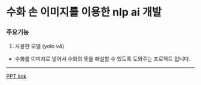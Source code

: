 #  수화 손 이미지를 이용한 nlp ai 개발

### 주요기능
1. 사용한 모델 (yolo v4)
- 수화를 이미지로 넣어서 수화의 뜻을 해설할 수 있도록 도와주는 프로젝트 입니다.
---
[PPT link](https://github.com/YoonSoM/Portfolio/tree/main/Safe_driving/PPT)
